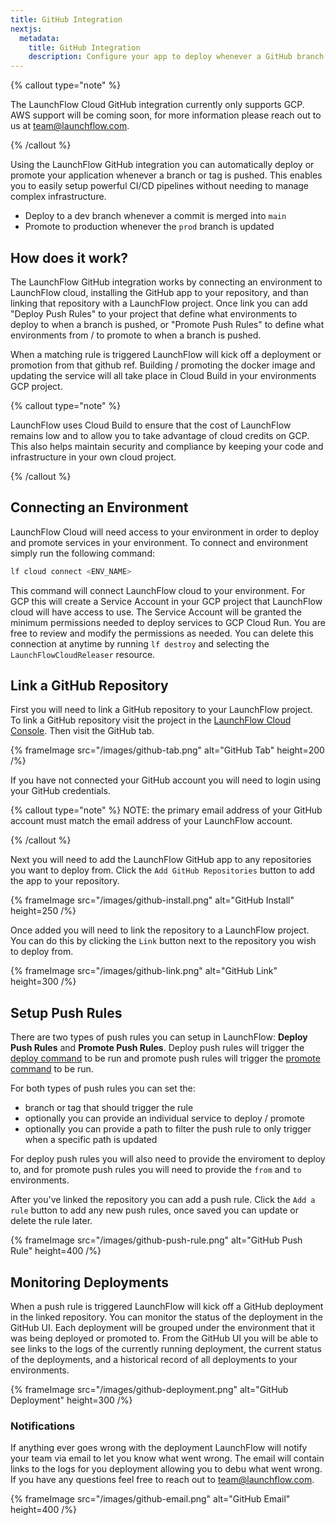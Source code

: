 ```yaml
---
title: GitHub Integration
nextjs:
  metadata:
    title: GitHub Integration
    description: Configure your app to deploy whenever a GitHub branch is pushed
---
```


{% callout type="note" %}

The LaunchFlow Cloud GitHub integration currently only supports GCP. AWS support will be coming soon, for more information please reach out to us at <team@launchflow.com>.

{% /callout %}

Using the LaunchFlow GitHub integration you can automatically deploy or promote your application whenever a branch or tag is pushed. This enables you to easily setup powerful CI/CD pipelines without needing to manage complex infrastructure.

- Deploy to a dev branch whenever a commit is merged into `main`
- Promote to production whenever the `prod` branch is updated

## How does it work?

The LaunchFlow GitHub integration works by connecting an environment to LaunchFlow cloud, installing the GitHub app to your repository, and than linking that repository with a LaunchFlow project. Once link you can add "Deploy Push Rules" to your project that define what environments to deploy to when a branch is pushed, or "Promote Push Rules" to define what environments from / to promote to when a branch is pushed.

When a matching rule is triggered LaunchFlow will kick off a deployment or promotion from that github ref. Building / promoting the docker image and updating the service will all take place in Cloud Build in your environments GCP
project.

{% callout type="note" %}

LaunchFlow uses Cloud Build to ensure that the cost of LaunchFlow remains low and to allow you to take advantage of cloud credits on GCP. This also helps maintain security and compliance by keeping your code and infrastructure in your own cloud project.

{% /callout %}

## Connecting an Environment

LaunchFlow Cloud will need access to your environment in order to deploy and promote services in your environment. To connect and environment simply run the following command:

```bash
lf cloud connect <ENV_NAME>
```

This command will connect LaunchFlow cloud to your environment. For GCP this will create a Service Account in your GCP project that LaunchFlow cloud will have access to use. The Service Account will be granted the minimum permissions needed to deploy services to GCP Cloud Run. You are free to review and modify the permissions as needed. You can delete this connection at anytime by running `lf destroy` and selecting the `LaunchFlowCloudReleaser` resource.

## Link a GitHub Repository

First you will need to link a GitHub repository to your LaunchFlow project. To link a GitHub repository visit the project in the [LaunchFlow Cloud Console](https://console.launchflow.com). Then visit the GitHub tab.

{% frameImage src="/images/github-tab.png" alt="GitHub Tab" height=200 /%}

If you have not connected your GitHub account you will need to login using your GitHub credentials.

{% callout type="note" %}
NOTE: the primary email address of your GitHub account must match the email address of your LaunchFlow account.

{% /callout %}

Next you will need to add the LaunchFlow GitHub app to any repositories you want to deploy from. Click the `Add GitHub Repositories` button to add the app to your repository.

{% frameImage src="/images/github-install.png" alt="GitHub Install" height=250 /%}

Once added you will need to link the repository to a LaunchFlow project. You can do this by clicking the `Link` button next to the repository you wish to deploy from.

{% frameImage src="/images/github-link.png" alt="GitHub Link" height=300 /%}

## Setup Push Rules

There are two types of push rules you can setup in LaunchFlow: **Deploy Push Rules** and **Promote Push Rules**. Deploy push rules will trigger the [deploy command](/refence/cli/#launchflow-deploy) to be run and promote push rules will trigger the [promote command](/reference/cli/#launchflow-promote) to be run.

For both types of push rules you can set the:

- branch or tag that should trigger the rule
- optionally you can provide an individual service to deploy / promote
- optionally you can provide a path to filter the push rule to only trigger when a specific path is updated

For deploy push rules you will also need to provide the enviroment to deploy to, and for promote push rules you will need to provide the `from` and `to` environments.

After you've linked the repository you can add a push rule. Click the `Add a rule` button to add any new push rules, once saved you can update or delete the rule later.

{% frameImage src="/images/github-push-rule.png" alt="GitHub Push Rule" height=400 /%}

## Monitoring Deployments

When a push rule is triggered LaunchFlow will kick off a GitHub deployment in the linked repository. You can monitor the status of the deployment in the GitHub UI. Each deployment will be grouped under the environment that it was being deployed or promoted to. From the GitHub UI you will be able to see links to the logs of the currently running deployment, the current status of the deployments, and a historical record of all deployments to your environments.

{% frameImage src="/images/github-deployment.png" alt="GitHub Deployment" height=300 /%}

### Notifications

If anything ever goes wrong with the deployment LaunchFlow will notify your team via email to let you know what went wrong. The email will contain links to the logs for you deployment allowing you to debu what went wrong. If you have any questions feel free to reach out to <team@launchflow.com>.

{% frameImage src="/images/github-email.png" alt="GitHub Email" height=400 /%}
